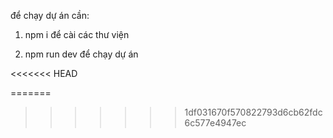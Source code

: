 để chạy dự án cần:

1. npm i để cài các thư viện

2. npm run dev để chạy dự án


<<<<<<< HEAD

=======
>>>>>>> 1df031670f570822793d6cb62fdc6c577e4947ec
